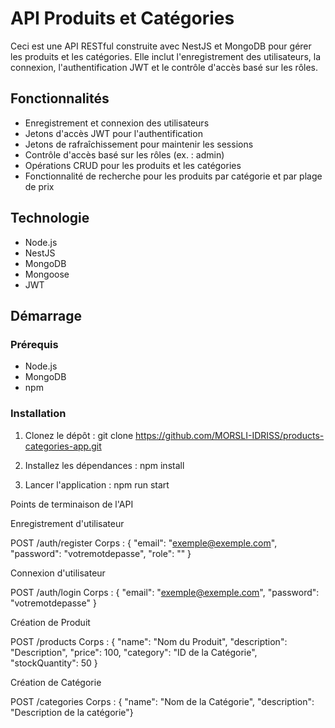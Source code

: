 # API Produits et Catégories

Ceci est une API RESTful construite avec NestJS et MongoDB pour gérer les produits et les catégories. Elle inclut l'enregistrement des utilisateurs, la connexion, l'authentification JWT et le contrôle d'accès basé sur les rôles.

## Fonctionnalités

- Enregistrement et connexion des utilisateurs
- Jetons d'accès JWT pour l'authentification
- Jetons de rafraîchissement pour maintenir les sessions
- Contrôle d'accès basé sur les rôles (ex. : admin)
- Opérations CRUD pour les produits et les catégories
- Fonctionnalité de recherche pour les produits par catégorie et par plage de prix

## Technologie

- Node.js
- NestJS
- MongoDB
- Mongoose
- JWT

## Démarrage

### Prérequis

- Node.js 
- MongoDB
- npm

### Installation

1. Clonez le dépôt : git clone https://github.com/MORSLI-IDRISS/products-categories-app.git

2. Installez les dépendances : npm install

3. Lancer l'application : npm run start

Points de terminaison de l'API

Enregistrement d'utilisateur

POST /auth/register
Corps : { "email": "exemple@exemple.com", "password": "votremotdepasse", "role": "" }


Connexion d'utilisateur

POST /auth/login
Corps : { "email": "exemple@exemple.com", "password": "votremotdepasse" }


Création de Produit

POST /products
Corps : { "name": "Nom du Produit", "description": "Description", "price": 100, "category": "ID de la Catégorie", "stockQuantity": 50 }

Création de Catégorie 

POST /categories
Corps : { "name": "Nom de la Catégorie", "description": "Description de la catégorie"}
